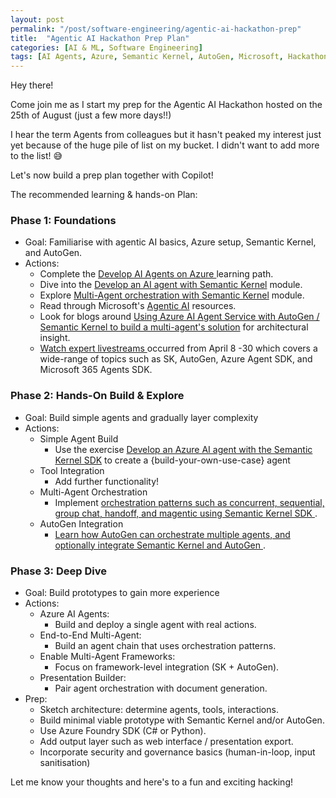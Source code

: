 ```yaml
---
layout: post
permalink: "/post/software-engineering/agentic-ai-hackathon-prep"
title:  "Agentic AI Hackathon Prep Plan"
categories: [AI & ML, Software Engineering]
tags: [AI Agents, Azure, Semantic Kernel, AutoGen, Microsoft, Hackathon]
---
```


Hey there!

Come join me as I start my prep for the Agentic AI Hackathon hosted on the 25th of August (just a few more days!!)

I hear the term Agents from colleagues but it hasn't peaked my interest just yet because of the huge pile of list on my bucket.
I didn't want to add more to the list! 😅

Let's now build a prep plan together with Copilot!

The recommended learning & hands-on Plan:

### Phase 1: Foundations

* Goal: Familiarise with agentic AI basics, Azure setup, Semantic Kernel, and AutoGen.
* Actions:
    - Complete the <a href="https://learn.microsoft.com/en-us/training/paths/develop-ai-agents-on-azure/">Develop AI Agents on Azure </a> learning path.
    - Dive into the <a href="https://learn.microsoft.com/en-us/training/modules/develop-ai-agent-with-semantic-kernel/"> Develop an AI agent with Semantic Kernel</a> module.
    - Explore <a href="https://learn.microsoft.com/en-us/training/modules/orchestrate-semantic-kernel-multi-agent-solution/"> Multi-Agent orchestration with Semantic Kernel</a> module.
    - Read through Microsoft's <a href="https://microsoft.github.io/PartnerResources/skilling/ai-ml-academy/agenticAI"> Agentic AI</a> resources.
    - Look for blogs around <a href="https://techcommunity.microsoft.com/blog/educatordeveloperblog/using-azure-ai-agent-service-with-autogen--semantic-kernel-to-build-a-multi-agen/4363121/">Using Azure AI Agent Service with AutoGen / Semantic Kernel to build a multi-agent's solution</a> for architectural insight.
    - <a href="https://microsoft.github.io/AI_Agents_Hackathon/#stream-schedule">Watch expert livestreams </a> occurred from April 8 -30 which covers a wide-range of topics such as SK, AutoGen, Azure Agent SDK, and Microsoft 365 Agents SDK. 

### Phase 2: Hands-On Build & Explore
* Goal: Build simple agents and gradually layer complexity
* Actions:
    - Simple Agent Build
        - Use the exercise <a href="https://github.com/MicrosoftLearning/mslearn-ai-agents/blob/main/Instructions/04-semantic-kernel.md/">Develop an Azure AI agent with the Semantic Kernel SDK</a> to create a {build-your-own-use-case} agent
    - Tool Integration
        - Add further functionality!
    - Multi-Agent Orchestration
        - Implement <a href="https://learn.microsoft.com/en-us/training/modules/orchestrate-semantic-kernel-multi-agent-solution"> orchestration patterns such as concurrent, sequential, group chat, handoff, and magentic using Semantic Kernel SDK </a>.
    - AutoGen Integration
        - <a href="https://devblogs.microsoft.com/semantic-kernel/semantic-kernel-and-autogen-part-2/">Learn how AutoGen can orchestrate multiple agents, and optionally integrate Semantic Kernel and AutoGen </a>.


### Phase 3: Deep Dive
* Goal: Build prototypes to gain more experience
* Actions:
    - Azure AI Agents: 
        - Build and deploy a single agent with real actions.
    - End-to-End Multi-Agent: 
        - Build an agent chain that uses orchestration patterns.
    - Enable Multi-Agent Frameworks: 
        - Focus on framework-level integration (SK + AutoGen).
    - Presentation Builder: 
        - Pair agent orchestration with document generation.
* Prep:
    - Sketch architecture: determine agents, tools, interactions.
    - Build minimal viable prototype with Semantic Kernel and/or AutoGen.
    - Use Azure Foundry SDK (C# or Python).
    - Add output layer such as web interface / presentation export.
    - Incorporate security and governance basics (human-in-loop, input sanitisation)


Let me know your thoughts and here's to a fun and exciting hacking!